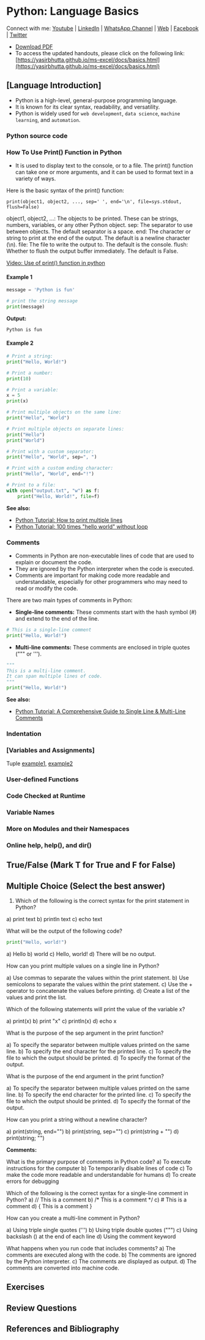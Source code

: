 # Python: Language Basics

Connect with me: [Youtube](https://www.youtube.com/yasirbhutta) \| [LinkedIn](https://www.linkedin.com/in/yasirbhutta/) \| [WhatsApp Channel](https://whatsapp.com/channel/0029VaC3BC160eBZZSs3CW0c) \| [Web](https://yasirbhutta.github.io/) \| [Facebook](https://www.facebook.com/yasirbhutta786) \| [Twitter](https://twitter.com/yasirbhutta)

- [Download PDF](https://yasirbhutta.github.io/python/docs/basics.pdf)
- To access the updated handouts, please click on the following link:
[https://yasirbhutta.github.io/ms-excel/docs/basics.html](https://yasirbhutta.github.io/ms-excel/docs/basics.html)

## [Language Introduction]

- Python is a high-level, general-purpose programming language.
- It is known for its clear syntax, readability, and versatility.
- Python is widely used for `web development`, `data science`, `machine learning`, and `automation`.

### Python source code

### How To Use Print() Function in Python

- It is used to display text to the console, or to a file. The print() function can take one or more arguments, and it can be used to format text in a variety of ways.

Here is the basic syntax of the print() function:

```pthon
print(object1, object2, ..., sep=' ', end='\n', file=sys.stdout, flush=False)
```

object1, object2, ...: The objects to be printed. These can be strings, numbers, variables, or any other Python object.
sep: The separator to use between objects. The default separator is a space.
end: The character or string to print at the end of the output. The default is a newline character (\n).
file: The file to write the output to. The default is the console.
flush: Whether to flush the output buffer immediately. The default is False.

[Video: Use of print() function in python](https://youtu.be/RSSSyqw79_M)

#### Example 1

```python
message = 'Python is fun'

# print the string message
print(message)

```

**Output:**

```code
Python is fun
```

#### Example 2

```python
# Print a string:
print("Hello, World!")

# Print a number:
print(10)

# Print a variable:
x = 5
print(x)

# Print multiple objects on the same line:
print("Hello", "World")

# Print multiple objects on separate lines:
print("Hello")
print("World")

# Print with a custom separator:
print("Hello", "World", sep=", ")

# Print with a custom ending character:
print("Hello", "World", end="!")

# Print to a file:
with open("output.txt", "w") as f:
    print("Hello, World!", file=f)

```

**See also:**

- [Python Tutorial: How to print multiple lines](https://www.youtube.com/watch?v=Y13CX7-zzcQ&list=PLKYRx0Ibk7Vi-CC7ik98qT0VKK0F7ikja&index=51)
- [Python Tutorial: 100 times "hello world" without loop](https://www.youtube.com/watch?v=QpqnHtD76BI&list=PLKYRx0Ibk7Vi-CC7ik98qT0VKK0F7ikja&index=7)

### Comments

- Comments in Python are non-executable lines of code that are used to explain or document the code.
- They are ignored by the Python interpreter when the code is executed. 
- Comments are important for making code more readable and understandable, especially for other programmers who may need to read or modify the code.

There are two main types of comments in Python:

- **Single-line comments:** These comments start with the hash symbol (#) and extend to the end of the line.

```python
# This is a single-line comment
print("Hello, World!")
```

- **Multi-line comments:** These comments are enclosed in triple quotes (""" or ''').

```python
"""
This is a multi-line comment.
It can span multiple lines of code.
"""
print("Hello, World!")
```

**See also:**

- [Python Tutorial: A Comprehensive Guide to Single Line & Multi-Line Comments](https://www.youtube.com/watch?v=W7ixMGE2exc&list=PLKYRx0Ibk7Vi-CC7ik98qT0VKK0F7ikja&index=73)

### Indentation

### [Variables and Assignments]

Tuple [example1,](https://yasirbhutta.blogspot.com/2022/09/python-variables-and-assignment-tuple.html) [example2](https://yasirbhutta.blogspot.com/2022/09/python-variables-and-assignment-tuple_22.html)

### User-defined Functions

### Code Checked at Runtime

### Variable Names

### More on Modules and their Namespaces

### Online help, help(), and dir()

## True/False (Mark T for True and F for False)

## Multiple Choice (Select the best answer)

1. Which of the following is the correct syntax for the print statement in Python?

a) print text
b) println text
c) echo text

What will be the output of the following code?

```python
print("Hello, world!")
```
a) Hello
b) world
c) Hello, world!
d) There will be no output.

How can you print multiple values on a single line in Python?

a) Use commas to separate the values within the print statement.
b) Use semicolons to separate the values within the print statement.
c) Use the + operator to concatenate the values before printing.
d) Create a list of the values and print the list.

Which of the following statements will print the value of the variable x?

a) print(x)
b) print "x"
c) println(x)
d) echo x

What is the purpose of the sep argument in the print function?

a) To specify the separator between multiple values printed on the same line.
b) To specify the end character for the printed line.
c) To specify the file to which the output should be printed.
d) To specify the format of the output.

 What is the purpose of the end argument in the print function?

a) To specify the separator between multiple values printed on the same line.
b) To specify the end character for the printed line.
c) To specify the file to which the output should be printed.
d) To specify the format of the output.

How can you print a string without a newline character?

a) print(string, end="")
b) print(string, sep="")
c) print(string + "")
d) print(string; "")

**Comments:**

What is the primary purpose of comments in Python code?
a) To execute instructions for the computer
b) To temporarily disable lines of code
c) To make the code more readable and understandable for humans
d) To create errors for debugging

Which of the following is the correct syntax for a single-line comment in Python?
a) // This is a comment
b) /* This is a comment */
c) # This is a comment
d) { This is a comment }

How can you create a multi-line comment in Python?

a) Using triple single quotes (''')
b) Using triple double quotes (""")
c) Using backslash () at the end of each line
d) Using the comment keyword

What happens when you run code that includes comments?
a) The comments are executed along with the code.
b) The comments are ignored by the Python interpreter.
c) The comments are displayed as output.
d) The comments are converted into machine code.


## Exercises

## Review Questions

## References and Bibliography